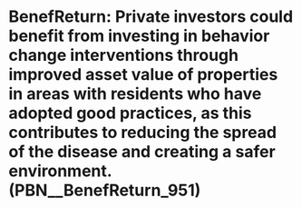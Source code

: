 # BenefReturn: __Private investors could benefit from investing in behavior change interventions through improved asset value of properties in areas with residents who have adopted good practices, as this contributes to reducing the spread of the disease and creating a safer environment.__ (PBN__BenefReturn_951)

